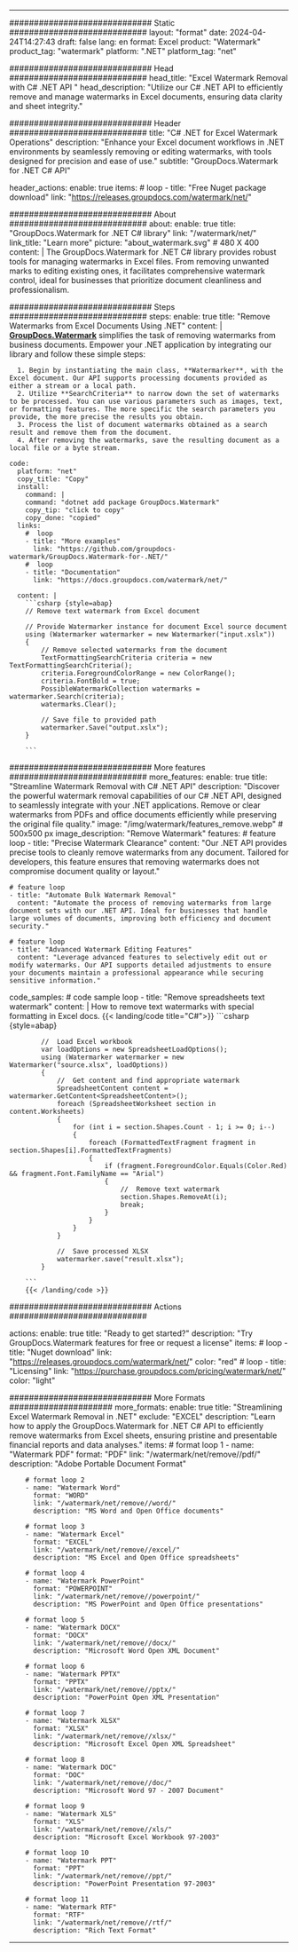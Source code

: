 
---
############################# Static ############################
layout: "format"
date:  2024-04-24T14:27:43
draft: false
lang: en
format: Excel
product: "Watermark"
product_tag: "watermark"
platform: ".NET"
platform_tag: "net"

############################# Head ############################
head_title: "Excel Watermark Removal with C# .NET API "
head_description: "Utilize our C# .NET API to efficiently remove and manage watermarks in Excel documents, ensuring data clarity and sheet integrity."

############################# Header ############################
title: "C# .NET for Excel Watermark Operations" 
description: "Enhance your Excel document workflows in .NET environments by seamlessly removing or editing watermarks, with tools designed for precision and ease of use."
subtitle: "GroupDocs.Watermark for .NET C# API" 

header_actions:
  enable: true
  items:
    #  loop
    - title: "Free Nuget package download"
      link: "https://releases.groupdocs.com/watermark/net/"
      
############################# About ############################
about:
    enable: true
    title: "GroupDocs.Watermark for .NET C# library"
    link: "/watermark/net/"
    link_title: "Learn more"
    picture: "about_watermark.svg" # 480 X 400
    content: |
       The GroupDocs.Watermark for .NET C# library provides robust tools for managing watermarks in Excel files. From removing unwanted marks to editing existing ones, it facilitates comprehensive watermark control, ideal for businesses that prioritize document cleanliness and professionalism.

############################# Steps ############################
steps:
    enable: true
    title: "Remove Watermarks from Excel Documents Using .NET"
    content: |
      **[GroupDocs.Watermark](https://products.groupdocs.com/watermark/net/)** simplifies the task of removing watermarks from business documents. Empower your .NET application by integrating our library and follow these simple steps:
      
      1. Begin by instantiating the main class, **Watermarker**, with the Excel document. Our API supports processing documents provided as either a stream or a local path.
      2. Utilize **SearchCriteria** to narrow down the set of watermarks to be processed. You can use various parameters such as images, text, or formatting features. The more specific the search parameters you provide, the more precise the results you obtain.
      3. Process the list of document watermarks obtained as a search result and remove them from the document.
      4. After removing the watermarks, save the resulting document as a local file or a byte stream.
   
    code:
      platform: "net"
      copy_title: "Copy"
      install:
        command: |
        command: "dotnet add package GroupDocs.Watermark"
        copy_tip: "click to copy"
        copy_done: "copied"
      links:
        #  loop
        - title: "More examples"
          link: "https://github.com/groupdocs-watermark/GroupDocs.Watermark-for-.NET/"
        #  loop
        - title: "Documentation"
          link: "https://docs.groupdocs.com/watermark/net/"
          
      content: |
        ```csharp {style=abap}
        // Remove text watermark from Excel document

        // Provide Watermarker instance for document Excel source document
        using (Watermarker watermarker = new Watermarker("input.xslx"))
        {
            // Remove selected watermarks from the document
            TextFormattingSearchCriteria criteria = new TextFormattingSearchCriteria();
            criteria.ForegroundColorRange = new ColorRange();
            criteria.FontBold = true;
            PossibleWatermarkCollection watermarks = watermarker.Search(criteria);
            watermarks.Clear();

            // Save file to provided path
            watermarker.Save("output.xslx");
        }
        
        ```            

############################# More features ############################
more_features:
  enable: true
  title: "Streamline Watermark Removal with C# .NET API"
  description: "Discover the powerful watermark removal capabilities of our C# .NET API, designed to seamlessly integrate with your .NET applications. Remove or clear watermarks from PDFs and office documents efficiently while preserving the original file quality."
  image: "/img/watermark/features_remove.webp" # 500x500 px
  image_description: "Remove Watermark"
  features:
    # feature loop
    - title: "Precise Watermark Clearance"
      content: "Our .NET API provides precise tools to cleanly remove watermarks from any document. Tailored for developers, this feature ensures that removing watermarks does not compromise document quality or layout."

    # feature loop
    - title: "Automate Bulk Watermark Removal"
      content: "Automate the process of removing watermarks from large document sets with our .NET API. Ideal for businesses that handle large volumes of documents, improving both efficiency and document security."

    # feature loop
    - title: "Advanced Watermark Editing Features"
      content: "Leverage advanced features to selectively edit out or modify watermarks. Our API supports detailed adjustments to ensure your documents maintain a professional appearance while securing sensitive information."
      
  code_samples:
    # code sample loop
    - title: "Remove spreadsheets text watermark"
      content: |
        How to remove text watermarks with special formatting in Excel docs.
        {{< landing/code title="C#">}}
        ```csharp {style=abap}
        
            //  Load Excel workbook
            var loadOptions = new SpreadsheetLoadOptions();
            using (Watermarker watermarker = new Watermarker("source.xlsx", loadOptions))
            {
                //  Get content and find appropriate watermark
                SpreadsheetContent content = watermarker.GetContent<SpreadsheetContent>();
                foreach (SpreadsheetWorksheet section in content.Worksheets)
                {
                    for (int i = section.Shapes.Count - 1; i >= 0; i--)
                    {
                        foreach (FormattedTextFragment fragment in section.Shapes[i].FormattedTextFragments)
                        {
                            if (fragment.ForegroundColor.Equals(Color.Red) && fragment.Font.FamilyName == "Arial")
                            {
                                //  Remove text watermark
                                section.Shapes.RemoveAt(i);
                                break;
                            }
                        }
                    }
                }

                //  Save processed XLSX
                watermarker.save("result.xlsx");
            }

        ```
        {{< /landing/code >}}


############################# Actions ############################

actions:
  enable: true
  title: "Ready to get started?"
  description: "Try GroupDocs.Watermark features for free or request a license"
  items:
    #  loop
    - title: "Nuget download"
      link: "https://releases.groupdocs.com/watermark/net/"
      color: "red"
        #  loop
    - title: "Licensing"
      link: "https://purchase.groupdocs.com/pricing/watermark/net/"
      color: "light"


############################# More Formats #####################
more_formats:
    enable: true
    title: "Streamlining Excel Watermark Removal in .NET"
    exclude: "EXCEL"
    description: "Learn how to apply the GroupDocs.Watermark for .NET C# API to efficiently remove watermarks from Excel sheets, ensuring pristine and presentable financial reports and data analyses."
    items: 
        # format loop 1
        - name: "Watermark PDF"
          format: "PDF"
          link: "/watermark/net/remove//pdf/"
          description: "Adobe Portable Document Format"

        # format loop 2
        - name: "Watermark Word"
          format: "WORD"
          link: "/watermark/net/remove//word/"
          description: "MS Word and Open Office documents"
          
        # format loop 3
        - name: "Watermark Excel"
          format: "EXCEL"
          link: "/watermark/net/remove//excel/"
          description: "MS Excel and Open Office spreadsheets"

        # format loop 4
        - name: "Watermark PowerPoint"
          format: "POWERPOINT"
          link: "/watermark/net/remove//powerpoint/"
          description: "MS PowerPoint and Open Office presentations"

        # format loop 5
        - name: "Watermark DOCX"
          format: "DOCX"
          link: "/watermark/net/remove//docx/"
          description: "Microsoft Word Open XML Document"
          
        # format loop 6
        - name: "Watermark PPTX"
          format: "PPTX"
          link: "/watermark/net/remove//pptx/"
          description: "PowerPoint Open XML Presentation"
          
        # format loop 7
        - name: "Watermark XLSX"
          format: "XLSX"
          link: "/watermark/net/remove//xlsx/"
          description: "Microsoft Excel Open XML Spreadsheet"

        # format loop 8
        - name: "Watermark DOC"
          format: "DOC"
          link: "/watermark/net/remove//doc/"
          description: "Microsoft Word 97 - 2007 Document"

        # format loop 9
        - name: "Watermark XLS"
          format: "XLS"
          link: "/watermark/net/remove//xls/"
          description: "Microsoft Excel Workbook 97-2003"

        # format loop 10
        - name: "Watermark PPT"
          format: "PPT"
          link: "/watermark/net/remove//ppt/"
          description: "PowerPoint Presentation 97-2003"

        # format loop 11
        - name: "Watermark RTF"
          format: "RTF"
          link: "/watermark/net/remove//rtf/"
          description: "Rich Text Format"

---